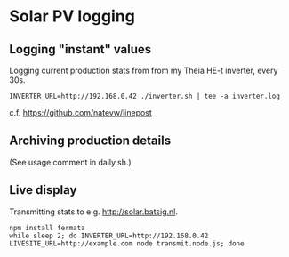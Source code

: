 # Solar PV logging

## Logging "instant" values

Logging current production stats from from my Theia HE-t inverter, every 30s.

    INVERTER_URL=http://192.168.0.42 ./inverter.sh | tee -a inverter.log

c.f. <https://github.com/natevw/linepost>

## Archiving production details

(See usage comment in daily.sh.)


## Live display

Transmitting stats to e.g. <http://solar.batsig.nl>.

    npm install fermata
    while sleep 2; do INVERTER_URL=http://192.168.0.42 LIVESITE_URL=http://example.com node transmit.node.js; done

